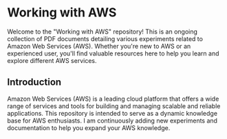 # Working with AWS

Welcome to the "Working with AWS" repository! This is an ongoing collection of PDF documents detailing various experiments related to Amazon Web Services (AWS). Whether you're new to AWS or an experienced user, you'll find valuable resources here to help you learn and explore different AWS services.

## Introduction

Amazon Web Services (AWS) is a leading cloud platform that offers a wide range of services and tools for building and managing scalable and reliable applications. This repository is intended to serve as a dynamic knowledge base for AWS enthusiasts. I am continuously adding new experiments and documentation to help you expand your AWS knowledge.


